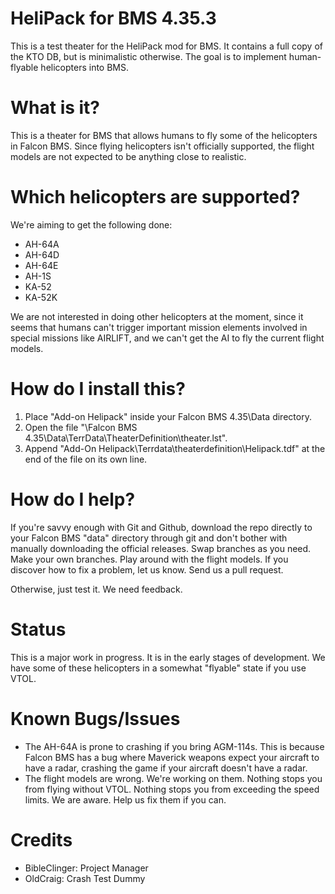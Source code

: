 # HeliPack for BMS 4.35.3

This is a test theater for the HeliPack mod for BMS. It contains a full copy of the KTO DB, but is minimalistic otherwise. The goal is to implement human-flyable helicopters into BMS.

# What is it?

This is a theater for BMS that allows humans to fly some of the helicopters in Falcon BMS. Since flying helicopters isn't officially supported, the flight models are not expected to be anything close to realistic.

# Which helicopters are supported?

We're aiming to get the following done:

- AH-64A
- AH-64D
- AH-64E
- AH-1S
- KA-52
- KA-52K

We are not interested in doing other helicopters at the moment, since it seems that humans can't trigger important mission elements involved in special missions like AIRLIFT, and we can't get the AI to fly the current flight models.

# How do I install this?

1. Place "Add-on Helipack" inside your Falcon BMS 4.35\Data directory.
2. Open the file "\Falcon BMS 4.35\Data\TerrData\TheaterDefinition\theater.lst".
3. Append "Add-On Helipack\Terrdata\theaterdefinition\Helipack.tdf" at the end of the file on its own line.

# How do I help?

If you're savvy enough with Git and Github, download the repo directly to your Falcon BMS "data" directory through git and don't bother with manually downloading the official releases. Swap branches as you need. Make your own branches. Play around with the flight models. If you discover how to fix a problem, let us know. Send us a pull request.

Otherwise, just test it. We need feedback.

# Status

This is a major work in progress. It is in the early stages of development. We have some of these helicopters in a somewhat "flyable" state if you use VTOL.

# Known Bugs/Issues

- The AH-64A is prone to crashing if you bring AGM-114s. This is because Falcon BMS has a bug where Maverick weapons expect your aircraft to have a radar, crashing the game if your aircraft doesn't have a radar.
- The flight models are wrong. We're working on them. Nothing stops you from flying without VTOL. Nothing stops you from exceeding the speed limits. We are aware. Help us fix them if you can.

# Credits

- BibleClinger: Project Manager
- OldCraig: Crash Test Dummy

